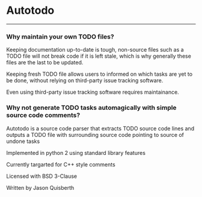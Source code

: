 # Autotodo
------

### Why maintain your own TODO files?
Keeping documentation up-to-date is tough, non-source files such as a TODO file will not break code if it is left stale, which is why generally these files are the last to be updated.

Keeping fresh TODO file allows users to informed on which tasks are yet to be done, 
without relying on third-party issue tracking software.

Even using third-party issue tracking software requires maintainance.

### Why not generate TODO tasks automagically with simple source code comments?
Autotodo is a source code parser that extracts TODO source code lines and outputs
a TODO file with surrounding source code pointing to source of undone tasks

Implemented in python 2 using standard library features

Currently targarted for C++ style comments

Licensed with BSD 3-Clause

Written by Jason Quisberth
